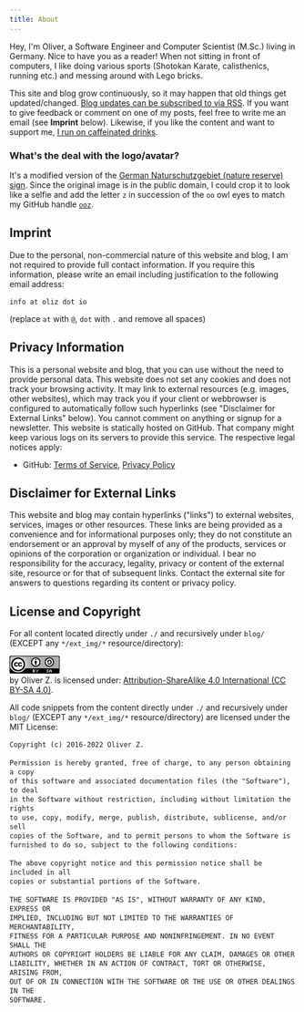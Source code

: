 ```yaml
---
title: About
---
```


Hey, I'm Oliver, a Software Engineer and Computer Scientist (M.Sc.) living in Germany. Nice to have you as a reader!
When not sitting in front of computers, I like doing various sports (Shotokan Karate, calisthenics, running etc.) and messing around with Lego bricks.

This site and blog grow continuously, so it may happen that old things get updated/changed.
[Blog updates can be subscribed to via RSS](https://oliz.io/blog/rss.xml).
If you want to give feedback or comment on one of my posts, feel free to write me an email (see **Imprint** below).
Likewise, if you like the content and want to support me, [
I run on caffeinated drinks](https://ko-fi.com/oozoo).

### What's the deal with the logo/avatar?

It's a modified version of the [German Naturschutzgebiet (nature reserve) sign](https://en.wikipedia.org/wiki/Naturschutzgebiet).
Since the original image is in the public domain,
I could crop it to look like a selfie and add the letter `z` in succession of the `oo` owl eyes to match my GitHub handle [`ooz`](https://github.com/ooz).

## Imprint

Due to the personal, non-commercial nature of this website and blog, I am not required to provide full contact information.
If you require this information, please write an email including justification to the following email address:

```
info at oliz dot io
```
(replace `at` with `@`, `dot` with `.` and remove all spaces)

## Privacy Information

This is a personal website and blog, that you can use without the need to provide personal data.
This website does not set any cookies and does not track your browsing activity.
It may link to external resources (e.g. images, other websites), which may track you if your client or webbrowser is configured to automatically follow such hyperlinks (see "Disclaimer for External Links" below).
You cannot comment on anything or signup for a newsletter.
This website is statically hosted on GitHub.
That company might keep various logs on its servers to provide this service.
The respective legal notices apply:

* GitHub: [Terms of Service](https://help.github.com/articles/github-terms-of-service/), [Privacy Policy](https://help.github.com/articles/github-privacy-statement/)

## Disclaimer for External Links

This website and blog may contain hyperlinks ("links") to external websites, services, images or other resources.
These links are being provided as a convenience and for informational purposes only; they do not constitute an endorsement or an approval by myself of any of the products, services or opinions of the corporation or organization or individual. I bear no responsibility for the accuracy, legality, privacy or content of the external site, resource or for that of subsequent links. Contact the external site for answers to questions regarding its content or privacy policy.

## License and Copyright

For all content located directly under `./` and recursively under `blog/` (EXCEPT any `*/ext_img/*` resource/directory):

<a rel="license" href="http://creativecommons.org/licenses/by-sa/4.0/">
<img alt="Creative Commons License" src="static/ext_img/cc_by-sa_4.0_88x31.png" />
</a><br />
by Oliver Z. is licensed under:
<a rel="license" href="https://creativecommons.org/licenses/by-sa/4.0/">Attribution-ShareAlike 4.0 International (CC BY-SA 4.0)</a>.

All code snippets from the content directly under `./` and recursively under `blog/` (EXCEPT any `*/ext_img/*` resource/directory) are licensed under the MIT License:

```
Copyright (c) 2016-2022 Oliver Z.

Permission is hereby granted, free of charge, to any person obtaining a copy
of this software and associated documentation files (the "Software"), to deal
in the Software without restriction, including without limitation the rights
to use, copy, modify, merge, publish, distribute, sublicense, and/or sell
copies of the Software, and to permit persons to whom the Software is
furnished to do so, subject to the following conditions:

The above copyright notice and this permission notice shall be included in all
copies or substantial portions of the Software.

THE SOFTWARE IS PROVIDED "AS IS", WITHOUT WARRANTY OF ANY KIND, EXPRESS OR
IMPLIED, INCLUDING BUT NOT LIMITED TO THE WARRANTIES OF MERCHANTABILITY,
FITNESS FOR A PARTICULAR PURPOSE AND NONINFRINGEMENT. IN NO EVENT SHALL THE
AUTHORS OR COPYRIGHT HOLDERS BE LIABLE FOR ANY CLAIM, DAMAGES OR OTHER
LIABILITY, WHETHER IN AN ACTION OF CONTRACT, TORT OR OTHERWISE, ARISING FROM,
OUT OF OR IN CONNECTION WITH THE SOFTWARE OR THE USE OR OTHER DEALINGS IN THE
SOFTWARE.
```
